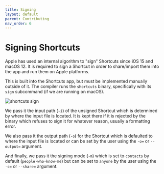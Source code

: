 ```yaml
---
title: Signing
layout: default
parent: Contributing
nav_order: 6
---
```


# Signing Shortcuts

Apple has used an internal algorithm to "sign" Shortcuts since iOS 15 and macOS 12. It is required to sign a Shortcut in order to share/import them into the app and run them on Apple platforms.

This is built into the Shortcuts app, but must be implemented manually outside of it. The compiler runs the `shortcuts` binary, specifically with its `sign` subcommand (if we are running on macOS).

![shortcuts sign](https://github.com/electrikmilk/cherrilang.org/assets/4368524/7403e7d6-309b-499d-a1a0-a5f3468a333a)

We pass it the input path (`-i`) of the unsigned Shortcut which is determined by where the input file is located. It is kept there if it is rejected by the binary which refuses to sign it for whatever reason, usually a formatting error.

We also pass it the output path (`-o`) for the Shortcut which is defaulted to where the input file is located or can be set by the user using the `-o=` or `--output=` argument.

And finally, we pass it the signing mode (`-m`) which is set to `contacts` by default (`people-who-know-me`) but can be set to `anyone` by the user using the `-s=` or `--share=` argument.
